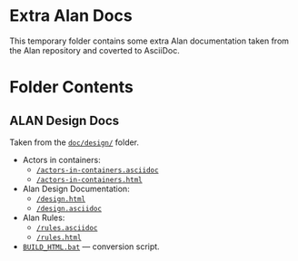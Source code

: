 # Extra Alan Docs

This temporary folder contains some extra Alan documentation taken from the Alan repository and coverted to AsciiDoc.



# Folder Contents

## ALAN Design Docs

Taken from the [`doc/design/`](https://github.com/alan-if/alan/tree/master/doc/design/) folder.


- Actors in containers:
    + [`/actors-in-containers.asciidoc`](./actors-in-containers.asciidoc)
    + [`/actors-in-containers.html`](./actors-in-containers.html)
- Alan Design Documentation:
    + [`/design.html`](./design.html)
    + [`/design.asciidoc`](./design.asciidoc)
- Alan Rules:
    + [`/rules.asciidoc`](./rules.asciidoc)
    + [`/rules.html`](./rules.html)
- [`BUILD_HTML.bat`](./BUILD_HTML.bat) — conversion script.



<!-----------------------------------------------------------------------------
                               REFERENCE LINKS
------------------------------------------------------------------------------>



<!-- EOF -->